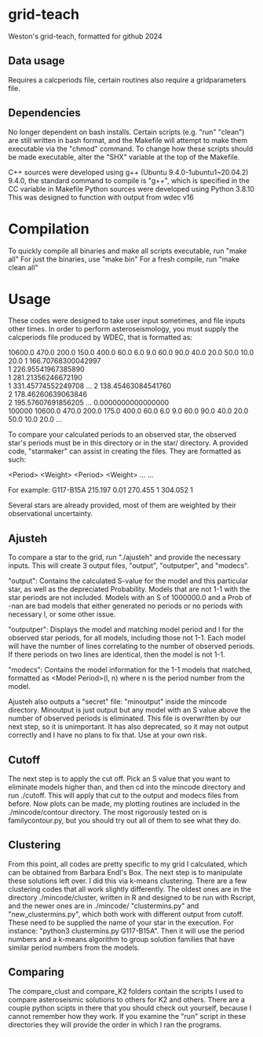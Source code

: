 # grid-teach
 Weston's grid-teach, formatted for github 2024

## Data usage
Requires a calcperiods file, certain routines also require a gridparameters file.

## Dependencies
No longer dependent on bash installs. Certain scripts (e.g. "run" "clean") are still written in bash format, and the Makefile will attempt to make them executable via the "chmod" command. To change how these scripts should be made executable, alter the "SHX" variable at the top of the Makefile.

C++ sources were developed using g++ (Ubuntu 9.4.0-1ubuntu1~20.04.2) 9.4.0, the standard command to compile is "g++", which is specified in the CC variable in Makefile
Python sources were developed using Python 3.8.10
This was designed to function with output from wdec v16

# Compilation
To quickly compile all binaries and make all scripts executable, run "make all"
For just the binaries, use "make bin"
For a fresh compile, run "make clean all"

# Usage
These codes were designed to take user input sometimes, and file inputs other times. In order to perform asteroseismology, you must supply the calcperiods file produced by WDEC, that is formatted as:

  10600.0    470.0    200.0    150.0    400.0     60.0      6.0      9.0     60.0     90.0     40.0     20.0     50.0     10.0     20.0
           1   166.70768300042997     
           1   226.95541967385890     
           1   281.21356246672190     
           1   331.45774552249708 
		...
           2   138.45463084541760     
           2   178.46260639063846     
           2   195.57607691856205 
		...
   0.0000000000000000     
      100000
  10600.0    470.0    200.0    175.0    400.0     60.0      6.0      9.0     60.0     90.0     40.0     20.0     50.0     10.0     20.0
		...

To compare your calculated periods to an observed star, the observed star's periods must be in this directory or in the star/ directory. A provided code, "starmaker" can assist in creating the files. They are formatted as such:

\<Period\> \<Weight\>
\<Period\> \<Weight\>
... ...

For example: G117-B15A
215.197 0.01
270.455 1
304.052 1

Several stars are already provided, most of them are weighted by their observational uncertainty.

## Ajusteh
To compare a star to the grid, run "./ajusteh" and provide the necessary inputs. This will create 3 output files, "output", "outputper", and "modecs".

"output": Contains the calculated S-value for the model and this particular star, as well as the depreciated Probability. Models that are not 1-1 with the star periods are not included. Models with an S of 1000000.0 and a Prob of -nan are bad models that either generated no periods or no periods with necessary l, or some other issue.

"outputper": Displays the model and matching model period and l for the observed star periods, for all models, including those not 1-1. Each model will have the number of lines correlating to the number of observed periods. If there periods on two lines are identical, then the model is not 1-1.

"modecs": Contains the model information for the 1-1 models that matched, formatted as \<Model Period\>(l, n) where n is the period number from the model.

Ajusteh also outputs a "secret" file: "minoutput" inside the mincode directory. Minoutput is just output but any model with an S value above the number of observed periods is eliminated. This file is overwritten by our next step, so it is unimportant. It has also deprecated, so it may not output correctly and I have no plans to fix that. Use at your own risk.

## Cutoff
The next step is to apply the cut off. Pick an S value that you want to eliminate models higher than, and then cd into the mincode directory and run ./cutoff. This will apply that cut to the output and modecs files from before. Now plots can be made, my plotting routines are included in the ./mincode/contour directory. The most rigorously tested on is familycontour.py, but you should try out all of them to see what they do.

## Clustering
From this point, all codes are pretty specific to my grid I calculated, which can be obtained from Barbara Endl's Box. The next step is to manipulate these solutions left over. I did this via k-means clustering. There are a few clustering codes that all work slightly differently. The oldest ones are in the directory ./mincode/cluster, written in R and designed to be run with Rscript, and the newer ones are in ./mincode/ "clustermins.py" and "new\_clustermins.py", which both work with different output from cutoff. These need to be supplied the name of your star in the execution. For instance: "python3 clustermins.py G117-B15A". Then it will use the period numbers and a k-means algorithm to group solution families that have similar period numbers from the models.

## Comparing
The compare\_clust and compare\_K2 folders contain the scripts I used to compare asteroseismic solutions to others for K2 and others. There are a couple python scipts in there that you should check out yourself, because I cannot remember how they work. If you examine the "run" script in these directories they will provide the order in which I ran the programs.
